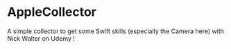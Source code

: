 # AppleCollector
A simple collector to get some Swift skills (especially the Camera here) with Nick Walter on Udemy !
